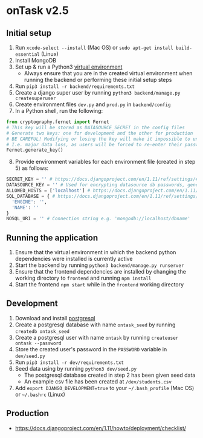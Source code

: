 # onTask v2.5

## Initial setup
1. Run `xcode-select --install` (Mac OS) or `sudo apt-get install build-essential` (Linux)
2. Install MongoDB
3. Set up & run a Python3 [virtual environment](https://packaging.python.org/guides/installing-using-pip-and-virtualenv/)
    - Always ensure that you are in the created virtual environment when running the backend or performing these initial setup steps
4. Run `pip3 install -r backend/requirements.txt`
5. Create a django super user by running `python3 backend/manage.py createsuperuser`
6. Create environment files `dev.py` and `prod.py` in `backend/config`
7. In a Python shell, run the following:
```python
from cryptography.fernet import Fernet
# This key will be stored as DATASOURCE_SECRET in the config files
# Generate two keys: one for development and the other for production
# BE CAREFUL! Modifying or losing the key will make it impossible to unencrypt any datasource db passwords stored
# I.e. major data loss, as users will be forced to re-enter their passwords for every data source
Fernet.generate_key()
```
8. Provide environment variables for each environment file (created in step 5) as follows:
```python
SECRET_KEY = '' # https://docs.djangoproject.com/en/1.11/ref/settings/#secret-key
DATASOURCE_KEY = '' # Used for encrypting datasource db passwords, generated in step 6
ALLOWED_HOSTS = ['localhost'] # https://docs.djangoproject.com/en/1.11/ref/settings/#allowed-hosts
SQL_DATABASE = { # https://docs.djangoproject.com/en/1.11/ref/settings/#databases
  'ENGINE': '',
  'NAME': ''
}
NOSQL_URI = '' # Connection string e.g. 'mongodb://localhost/dbname'
```

## Running the application
1. Ensure that the virtual environment in which the backend python dependencies were installed is currently active
2. Start the backend by running `python3 backend/manage.py runserver`
3. Ensure that the frontend dependencies are installed by changing the working directory to `frontend` and running `npm install`
4. Start the frontend `npm start` while in the `frontend` working directory

## Development
1. Download and install [postgresql](https://www.postgresql.org/)
2. Create a postgresql database with name `ontask_seed` by running `createdb ontask_seed`
3. Create a postgresql user with name `ontask` by running `createuser ontask --password`
4. Store the created user's password in the `PASSWORD` variable in `dev/seed.py`
5. Run `pip3 install -r dev/requirements.txt`
6. Seed data using by running `python3 dev/seed.py`
    - The postgresql database created in step 2 has been given seed data
    - An example csv file has been created at `/dev/students.csv`
7. Add `export DJANGO_DEVELOPMENT=true` to your `~/.bash_profile` (Mac OS) or `~/.bashrc` (Linux)

## Production
- https://docs.djangoproject.com/en/1.11/howto/deployment/checklist/